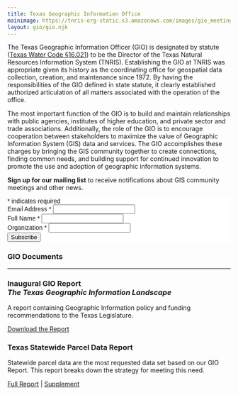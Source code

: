 ```yaml
---
title: Texas Geographic Information Office
mainimage: https://tnris-org-static.s3.amazonaws.com/images/gio_meeting_fromback.jpg
layout: gio/gio.njk
---
```


<div class="container">
	<div class="row">
		<div class="col-md-7">
			<p class="lead">The Texas Geographic Information Officer (GIO) is designated by statute (<a href="http://www.statutes.legis.state.tx.us/SOTWDocs/WA/htm/WA.16.htm">Texas Water Code §16.021</a>) to be the Director of the Texas Natural Resources Information System (TNRIS). Establishing the GIO at TNRIS was appropriate given its history as the coordinating office for geospatial data collection, creation, and maintenance since 1972. By having the responsibilities of the GIO defined in state statute, it clearly established authorized articulation of all matters associated with the operation of the office.</p>
			<p class="lead">The most important function of the GIO is to build and maintain relationships with public agencies, institutes of higher education, and private sector and trade associations. Additionally, the role of the GIO is to encourage cooperation between stakeholders to maximize the value of Geographic Information System (GIS) data and services. The GIO accomplishes these charges by bringing the GIS community together to create connections, finding common needs, and building support for continued innovation to promote the use and adoption of geographic information systems.</p>
			<p class="lead"><strong>Sign up for our mailing list</strong> to receive notifications about GIS community meetings and other news.</p>
			<!-- Begin Mailchimp Signup Form -->
			<link href="//cdn-images.mailchimp.com/embedcode/classic-10_7.css" rel="stylesheet" type="text/css">
			<style type="text/css">#mc_embed_signup{background:#fff; clear:left; font:14px Helvetica,Arial,sans-serif; }</style>
			<div id="mc_embed_signup">
				<form action="https://tnris.us2.list-manage.com/subscribe/post?u=d10adf1fa7b894025cbc7b722&amp;id=94fa65aef4" method="post" id="mc-embedded-subscribe-form" name="mc-embedded-subscribe-form" class="validate" target="_blank" novalidate>
			    <div id="mc_embed_signup_scroll">
						<div class="indicates-required"><span class="asterisk">*</span> indicates required</div>
						<div class="mc-field-group">
							<label for="mce-EMAIL">Email Address  <span class="asterisk">*</span></label>
							<input type="email" value="" name="EMAIL" class="required email" id="mce-EMAIL">
						</div>
						<div class="mc-field-group">
							<label for="mce-FNAME">Full Name  <span class="asterisk">*</span></label>
							<input type="text" value="" name="FNAME" class="required" id="mce-FNAME">
						</div>
						<div class="mc-field-group">
							<label for="mce-MMERGE4">Organization  <span class="asterisk">*</span></label>
							<input type="text" value="" name="MMERGE4" class="required" id="mce-MMERGE4">
						</div>
						<div id="mce-responses" class="clear">
							<div class="response" id="mce-error-response" style="display:none"></div>
							<div class="response" id="mce-success-response" style="display:none"></div>
						</div>    <!-- real people should not fill this in and expect good things - do not remove this or risk form bot signups-->
				    <div style="position: absolute; left: -5000px;" aria-hidden="true">
							<input type="text" name="b_d10adf1fa7b894025cbc7b722_94fa65aef4" tabindex="-1" value="">
						</div>
				    <div class="clear">
							<input type="submit" value="Subscribe" name="subscribe" id="mc-embedded-subscribe" class="button">
						</div>
			    </div>
				</form>
			</div>
			<!--End mc_embed_signup-->
		</div>
		<!-- <div id="gioBios" class="col-md-5">
			<figure class="media">
				<div class="media-left">
					<img class="img-circle headshot" src="https://tnris-org-static.s3.amazonaws.com/images/richard_headshot.jpg" alt="Headshopt of GIO Richard Wade">
				</div>
				<div class="media-body">
				  <h3>State GIO<br><strong>Richard Wade</strong></h3>
				  <p>Richard Wade provides direction and management for all TNRIS-related activities and programs and serves as the Geographic Information Officer for Texas. He has 30 years of experience in GIS technology and computer mapping.</p>
				</div>
			</figure>
			<hr class="noMarg">
			<figure class="media">
				<div class="media-left">
					<img class="img-circle headshot" alt="Headshot of Deputy GIO Felicia Retiz" src="https://tnris-org-static.s3.amazonaws.com/images/felicia_headshot.jpg">
				</div>
				<div class="media-body">
				  <h3 class="mt-0">Deputy State GIO<br><strong>Felicia Retiz</strong></h3>
				  <p>Felicia Retiz works closely with the GIS community to establish strategic targets and goals for GIS initiatives in Texas. She began her career in GIS at TNRIS in 1999 after receiving a Geography degree from the University of Texas at Austin. In 2017, she completed an Executive Masters in Public Affairs from the LBJ School at UT Austin.</p>
				</div>
			</figure>
		</div> -->
	</div>
</div>
<section id="gio-reports">
	<div class="container">
		<h3 class="text-center">GIO Documents</h3>
		<hr class="noMarg">
		<div class="row">
			<div id="geolandscape" class="col-md-6">
				<h3>
					<i class="glyphicon glyphicon-file iconExtended"></i> Inaugural GIO Report<br><em>The Texas Geographic Information Landscape</em>
				</h3>
				<p>A report containing Geographic Information policy and funding recommendations to the Texas Legislature.</p>
				<a href="https://tnris-org-static.s3.amazonaws.com/documents/Geographic-Information-Officer-REPORT-digital.pdf"><i class="glyphicon glyphicon-download-alt"></i> Download the Report</a>
			</div>
			<div id="parcelreport" class="col-md-6">
				<h3><i class="glyphicon glyphicon-file"></i> Texas Statewide Parcel Data Report</h3>
			  <p>Statewide parcel data are the most requested data set based on our GIO Report. This report breaks down the strategy for meeting this need.</p>
			  <a href="https://tnris-org-static.s3.amazonaws.com/documents/texas-statewide-parcel-data-report-20190802.pdf"><i class="glyphicon glyphicon-download-alt"></i>  Full Report</a> | <a href="https://tnris-org-static.s3.amazonaws.com/documents/texas-statewide-parcel-data-supplement-20190802.pdf"><i class="glyphicon glyphicon-download-alt"></i> Supplement</a>
			</div>
		</div>
	</div>
</section>

<!-- below is commented out as of 6/25/20 due to the news migration effort to twitter timeline embed; -->
<!-- news archive page still accessible at tnris.org/news -->
<!-- <section class="container">
	<div class="row">
		<div class="col-md-8">
			<h2>GIO News</h2>
			{% include "gio/gio-news-collection.njk" %}
		</div>
	</div>
</section> -->
